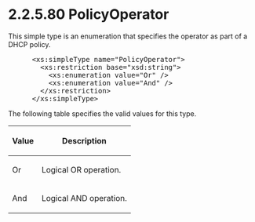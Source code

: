 <html dir="LTR" xmlns:mshelp="http://msdn.microsoft.com/mshelp" xmlns:ddue="http://ddue.schemas.microsoft.com/authoring/2003/5" xmlns:xlink="http://www.w3.org/1999/xlink" xmlns:tool="http://www.microsoft.com/tooltip">
 <body>
 <div id="header">
 <h1 class="heading">2.2.5.80 PolicyOperator</h1>
 </div>
 <div id="mainSection">
 <div id="mainBody">
 <div id="allHistory" class="saveHistory"></div>
 <div id="sectionSection0" class="section" name="collapseableSection">
 

<p>This simple type is an enumeration that specifies the
operator as part of a DHCP policy.</p>

<dl>
<dd>
<div><pre> &lt;xs:simpleType name=&quot;PolicyOperator&quot;&gt;
   &lt;xs:restriction base=&quot;xsd:string&quot;&gt;
     &lt;xs:enumeration value=&quot;Or&quot; /&gt;
     &lt;xs:enumeration value=&quot;And&quot; /&gt;
   &lt;/xs:restriction&gt;
 &lt;/xs:simpleType&gt;
</pre></div>
</dd></dl>

<p>The following table specifies the valid values for this
type.</p>

<table>
 <thead>
 <tr>
 <th>
 <p>Value</p>
 </th>
 <th>
 <p>Description</p>
 </th>
 </tr>
 </thead>
 <tr>
 <td>
 <p>Or</p>
 </td>
 <td>
 <p>Logical OR operation.</p>
 </td>
 </tr>
 <tr>
 <td>
 <p>And</p>
 </td>
 <td>
 <p>Logical AND operation.</p>
 </td>
 </tr>
</table>

<p> </p>


 </div>
 </div>
 </div>
 </body>
</html>